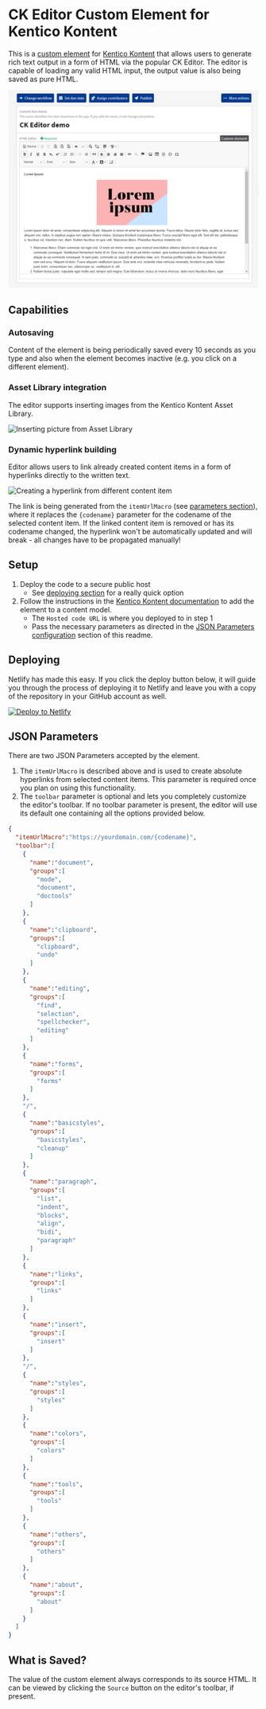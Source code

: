 # CK Editor Custom Element for Kentico Kontent

This is a [custom element](https://docs.kontent.ai/tutorials/develop-apps/integrate/integrating-your-own-content-editing-features) for [Kentico Kontent](https://kontent.ai) that allows users to generate rich text output in a form of HTML via the popular CK Editor. The editor is capable of loading any valid HTML input, the output value is also being saved as pure HTML.

![Screenshot of custom element](ckeditor.png)

## Capabilities

### Autosaving

Content of the element is being periodically saved every 10 seconds as you type and also when the element becomes inactive (e.g. you click on a different element).

### Asset Library integration

The editor supports inserting images from the Kentico Kontent Asset Library.

![Inserting picture from Asset Library](ckeditor_images.gif)

### Dynamic hyperlink building

Editor allows users to link already created content items in a form of hyperlinks directly to the written text.

![Creating a hyperlink from different content item](ckeditor_links.gif)

The link is being generated from the `itemUrlMacro` (see [parameters section](#json-parameters)), where it replaces the `{codename}` parameter for the codename of the selected content item. If the linked content item is removed or has its codename changed, the hyperlink won't be automatically updated and will break - all changes have to be propagated manually!

## Setup

1. Deploy the code to a secure public host
    * See [deploying section](#Deploying) for a really quick option
1. Follow the instructions in the [Kentico Kontent documentation](https://docs.kontent.ai/tutorials/develop-apps/integrate/integrating-your-own-content-editing-features#a-3--displaying-a-custom-element-in-kentico-kontent) to add the element to a content model.
    * The `Hosted code URL` is where you deployed to in step 1
    * Pass the necessary parameters as directed in the [JSON Parameters configuration](#json-parameters) section of this readme.

## Deploying

Netlify has made this easy. If you click the deploy button below, it will guide you through the process of deploying it to Netlify and leave you with a copy of the repository in your GitHub account as well.

[![Deploy to Netlify](https://www.netlify.com/img/deploy/button.svg)](https://app.netlify.com/start/deploy?repository=https://github.com/carlo-kontent/ck-editor-carlo)

## JSON Parameters

There are two JSON Parameters accepted by the element.

1. The `itemUrlMacro` is described above and is used to create absolute hyperlinks from selected content items. This parameter is required once you plan on using this functionality.
2. The `toolbar` parameter is optional and lets you completely customize the editor's toolbar. If no toolbar parameter is present, the editor will use its default one containing all the options provided below.

```Json
{
  "itemUrlMacro":"https://yourdomain.com/{codename}",
  "toolbar":[
    {
      "name":"document",
      "groups":[
        "mode",
        "document",
        "doctools"
      ]
    },
    {
      "name":"clipboard",
      "groups":[
        "clipboard",
        "undo"
      ]
    },
    {
      "name":"editing",
      "groups":[
        "find",
        "selection",
        "spellchecker",
        "editing"
      ]
    },
    {
      "name":"forms",
      "groups":[
        "forms"
      ]
    },
    "/",
    {
      "name":"basicstyles",
      "groups":[
        "basicstyles",
        "cleanup"
      ]
    },
    {
      "name":"paragraph",
      "groups":[
        "list",
        "indent",
        "blocks",
        "align",
        "bidi",
        "paragraph"
      ]
    },
    {
      "name":"links",
      "groups":[
        "links"
      ]
    },
    {
      "name":"insert",
      "groups":[
        "insert"
      ]
    },
    "/",
    {
      "name":"styles",
      "groups":[
        "styles"
      ]
    },
    {
      "name":"colors",
      "groups":[
        "colors"
      ]
    },
    {
      "name":"tools",
      "groups":[
        "tools"
      ]
    },
    {
      "name":"others",
      "groups":[
        "others"
      ]
    },
    {
      "name":"about",
      "groups":[
        "about"
      ]
    }
  ]
}
```

## What is Saved?

The value of the custom element always corresponds to its source HTML. It can be viewed by clicking the `Source` button on the editor's toolbar, if present.
